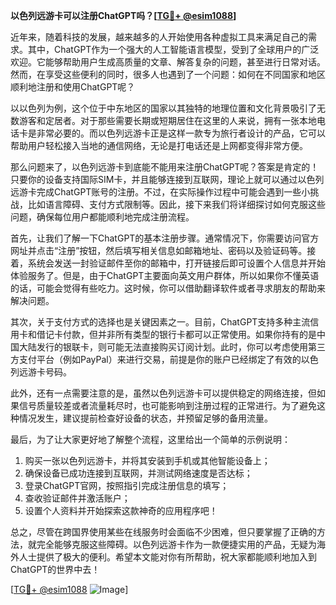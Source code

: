 **以色列远游卡可以注册ChatGPT吗？[[TG💪+ @esim1088](https://t.me/s/esim1088)]**

近年来，随着科技的发展，越来越多的人开始使用各种虚拟工具来满足自己的需求。其中，ChatGPT作为一个强大的人工智能语言模型，受到了全球用户的广泛欢迎。它能够帮助用户生成高质量的文章、解答复杂的问题，甚至进行日常对话。然而，在享受这些便利的同时，很多人也遇到了一个问题：如何在不同国家和地区顺利地注册和使用ChatGPT呢？

以以色列为例，这个位于中东地区的国家以其独特的地理位置和文化背景吸引了无数游客和定居者。对于那些需要长期或短期居住在这里的人来说，拥有一张本地电话卡是非常必要的。而以色列远游卡正是这样一款专为旅行者设计的产品，它可以帮助用户轻松接入当地的通信网络，无论是打电话还是上网都变得非常方便。

那么问题来了，以色列远游卡到底能不能用来注册ChatGPT呢？答案是肯定的！只要你的设备支持国际SIM卡，并且能够连接到互联网，理论上就可以通过以色列远游卡完成ChatGPT账号的注册。不过，在实际操作过程中可能会遇到一些小挑战，比如语言障碍、支付方式限制等。因此，接下来我们将详细探讨如何克服这些问题，确保每位用户都能顺利地完成注册流程。

首先，让我们了解一下ChatGPT的基本注册步骤。通常情况下，你需要访问官方网址并点击“注册”按钮，然后填写相关信息如邮箱地址、密码以及验证码等。接着，系统会发送一封验证邮件至你的邮箱中，打开链接后即可设置个人信息并开始体验服务了。但是，由于ChatGPT主要面向英文用户群体，所以如果你不懂英语的话，可能会觉得有些吃力。这时候，你可以借助翻译软件或者寻求朋友的帮助来解决问题。

其次，关于支付方式的选择也是关键因素之一。目前，ChatGPT支持多种主流信用卡和借记卡付款，但并非所有类型的银行卡都可以正常使用。如果你持有的是中国大陆发行的银联卡，则可能无法直接购买订阅计划。此时，你可以考虑使用第三方支付平台（例如PayPal）来进行交易，前提是你的账户已经绑定了有效的以色列远游卡号码。

此外，还有一点需要注意的是，虽然以色列远游卡可以提供稳定的网络连接，但如果信号质量较差或者流量耗尽时，也可能影响到注册过程的正常进行。为了避免这种情况发生，建议提前检查好设备的状态，并预留足够的备用流量。

最后，为了让大家更好地了解整个流程，这里给出一个简单的示例说明：

1. 购买一张以色列远游卡，并将其安装到手机或其他智能设备上；
2. 确保设备已成功连接到互联网，并测试网络速度是否达标；
3. 登录ChatGPT官网，按照指引完成注册信息的填写；
4. 查收验证邮件并激活账户；
5. 设置个人资料并开始探索这款神奇的应用程序吧！

总之，尽管在跨国界使用某些在线服务时会面临不少困难，但只要掌握了正确的方法，就完全能够克服这些障碍。以色列远游卡作为一款便捷实用的产品，无疑为海外人士提供了极大的便利。希望本文能对你有所帮助，祝大家都能顺利地加入到ChatGPT的世界中去！

[[TG💪+ @esim1088](https://t.me/s/esim1088) ![Image](https://i.postimg.cc/4NQfJmqS/Snipaste-2025-05-13-00-14-12.png)]